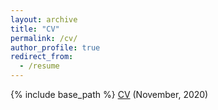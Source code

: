 ```yaml
---
layout: archive
title: "CV"
permalink: /cv/
author_profile: true
redirect_from:
  - /resume
---
```


{% include base_path %}
 <a href="https://dimplekochar.github.io/files/cv.pdf">CV</a> (November, 2020)

